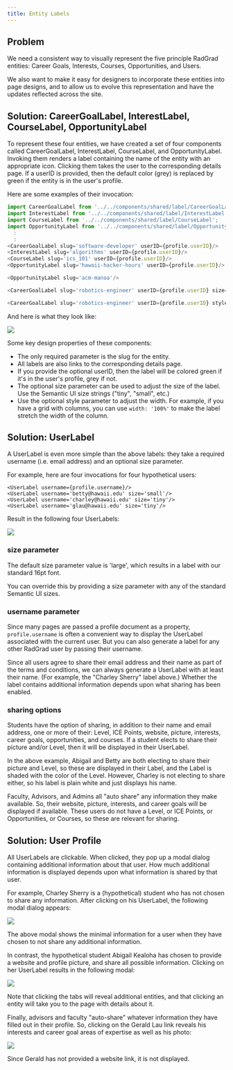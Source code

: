 ```yaml
---
title: Entity Labels
---
```


## Problem

We need a consistent way to visually represent the five principle RadGrad entities: Career Goals, Interests, Courses, Opportunities, and Users.

We also want to make it easy for designers to incorporate these entities into page designs, and to allow us to evolve this representation and have the updates reflected across the site.

## Solution: CareerGoalLabel, InterestLabel, CourseLabel, OpportunityLabel

To represent these four entities, we have created a set of four components called CareerGoalLabel, InterestLabel, CourseLabel, and OpportunityLabel. Invoking them renders a label containing the name of the entity with an appropriate icon. Clicking them takes the user to the corresponding details page.  If a userID is provided, then the default color (grey) is replaced by green if the entity is in the user's profile.

Here are some examples of their invocation:

```javascript
import CareerGoalLabel from '../../components/shared/label/CareerGoalLabel';
import InterestLabel from '../../components/shared/label/InterestLabel';
import CourseLabel from '../../components/shared/label/CourseLabel';
import OpportunityLabel from '../../components/shared/label/OpportunityLabel';
  :
  :
<CareerGoalLabel slug='software-developer' userID={profile.userID}/>
<InterestLabel slug='algorithms' userID={profile.userID}/>
<CourseLabel slug='ics_101' userID={profile.userID}/>
<OpportunityLabel slug='hawaii-hacker-hours' userID={profile.userID}/>

<OpportunityLabel slug='acm-manoa'/>

<CareerGoalLabel slug='robotics-engineer' userID={profile.userID} size='small' />

<CareerGoalLabel slug='robotics-engineer' userID={profile.userID} style={{width: '50%'}} />
```

And here is what they look like:

<img src="/img/patterns/entity-label-examples.png" />

Some key design properties of these components:

  * The only required parameter is the slug for the entity.
  * All labels are also links to the corresponding details page.
  * If you provide the optional userID, then the label will be colored green if it's in the user's profile, grey if not.
  * The optional size parameter can be used to adjust the size of the label. Use the Semantic UI size strings ("tiny", "small", etc.)
  * Use the optional style parameter to adjust the width. For example, if you have a grid with columns, you can use `width: '100%'` to make the label stretch the width of the column.

## Solution: UserLabel

A UserLabel is even more simple than the above labels: they take a required username (i.e. email address) and an optional size parameter.

For example, here are four invocations for four hypothetical users:

```
<UserLabel username={profile.username}/>
<UserLabel username='betty@hawaii.edu' size='small'/>
<UserLabel username='charley@hawaii.edu' size='tiny'/>
<UserLabel username='glau@hawaii.edu' size='tiny'/>
```

Result in the following four UserLabels:

<img src="/img/patterns/user-label-examples.png" />

### size parameter

The default size parameter value is 'large', which results in a label with our standard 16pt font.

You can override this by providing a size parameter with any of the standard Semantic UI sizes.

### username parameter

Since many pages are passed a profile document as a property, `profile.username` is often a convenient way to display the UserLabel associated with the current user. But you can also generate a label for any other RadGrad user by passing their username.

Since all users agree to share their email address and their name as part of the terms and conditions, we can always generate a UserLabel with at least their name. (For example, the "Charley Sherry" label above.)  Whether the label contains additional information depends upon what sharing has been enabled.

### sharing options

Students have the option of sharing, in addition to their name and email address, one or more of their: Level, ICE Points, website, picture, interests, career goals, opportunities, and courses.  If a student elects to share their picture and/or Level, then it will be displayed in their UserLabel.

In the above example, Abigail and Betty are both electing to share their picture and Level, so these are displayed in their Label, and the Label is shaded with the color of the Level. However, Charley is not electing to share either, so his label is plain white and just displays his name.

Faculty, Advisors, and Admins all "auto share" any information they make available.  So, their website, picture, interests, and career goals will be displayed if available.  These users do not have a Level, or ICE Points, or Opportunities, or Courses, so these are relevant for sharing.

## Solution: User Profile

All UserLabels are clickable. When clicked, they pop up a modal dialog containing additional information about that user. How much additional information is displayed depends upon what information is shared by that user.

For example, Charley Sherry is a (hypothetical) student who has not chosen to share any information.  After clicking on his UserLabel, the following modal dialog appears:

<img src="/img/patterns/user-profile-example-1.png" />

The above modal shows the minimal information for a user when they have chosen to not share any additional information.

In contrast, the hypothetical student Abigail Kealoha has chosen to provide a website and profile picture, and share all possible information. Clicking on her UserLabel results in the following modal:

<img src="/img/patterns/user-profile-example-2.png" />

Note that clicking the tabs will reveal additional entities, and that clicking an entity will take you to the page with details about it.

Finally, advisors and faculty "auto-share" whatever information they have filled out in their profile. So, clicking on the Gerald Lau link reveals his interests and career goal areas of expertise as well as his photo:

<img src="/img/patterns/user-profile-example-3.png" />

Since Gerald has not provided a website link, it is not displayed.










